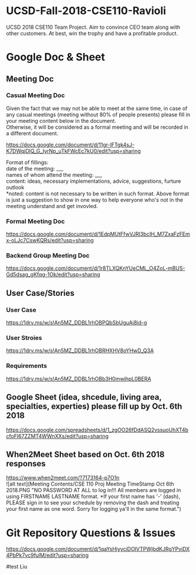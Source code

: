 # UCSD-Fall-2018-CSE110-Ravioli

UCSD 2018 CSE110 Team Project. Aim to convince CEO team along with other customers. At best, win the trophy and have a profitable product.



# Google Doc & Sheet
## Meeting Doc  
### Casual Meeting Doc  
Given the fact that we may not be able to meet at the same time, in case of any casual meetings (meeting without 80% of people presents) please fill in your meeting content below in the document.  
Otherwise, it will be considered as a formal meeting and will be recorded in a different document.  

https://docs.google.com/document/d/11gr-lFTgk4sJ-K7DWqjDIQ_G_IyrNp_uTkFWcEc7kU0/edit?usp=sharing  

Format of fillings:  
date of the meeting: ___  
names of whom attend the meeting: ___  
content: ideas, necessary implementations, advice, suggestions, furture outlook  
*noted: content is not necessary to be written in such format. Above format is just a suggestion to show in one way to help everyone who's not in the meeting understand and get invovled.  

### Formal Meeting Doc  
https://docs.google.com/document/d/1EdpMUtFfwVJRI3bcIH_M7ZxaFzFEmx-oLJc7CswKQRs/edit?usp=sharing  

### Backend Group Meeting Doc
https://docs.google.com/document/d/1r8TLXQKnYUeCML_O4ZoL-mBUS-Gd5dsag_gKfqg-1Ok/edit?usp=sharing

## User Case/Stories  
### User Case  
https://1drv.ms/w/s!An5MZ_DDBL1rhOBPQbSbUguAi8id-g  
### User Stroies  
https://1drv.ms/w/s!An5MZ_DDBL1rhOBRHXHV8oYHwD_Q3A  
### Requirements  
https://1drv.ms/w/s!An5MZ_DDBL1rhOBb3H0mwjhpL0BERA  

## Google Sheet (idea, shcedule, living area, specialties, experties) please fill up by Oct. 6th 2018
https://docs.google.com/spreadsheets/d/1_zgOO26fDdASQ2vssuoUhXT4bcfoFI67ZZMT4WWnXXs/edit?usp=sharing 
## When2Meet Sheet based on Oct. 6th 2018 responses
https://www.when2meet.com/?7173164-p7O1n  
![alt text](Meeting Contents/CSE 110 Proj Meeting TimeStamp Oct 6th 2018.PNG "NO PASSWORD AT ALL to log in!!!  All members are logged in using FIRSTNAME LASTNAME format.  *If your first name has '-' (dash), PLEASE sign in to see your schedule by removing the dash and treating your first name as one word. Sorry for logging ya'll in the same format.")  


# Git Repository Questions & Issues 
https://docs.google.com/document/d/1qaYsHiyyciDOIVTPWjbdKJRgYPviDX4PbPk7vc9fulM/edit?usp=sharing 


#test Liu
